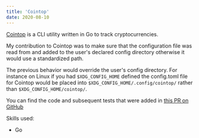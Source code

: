 ```yaml
---
title: 'Cointop'
date: 2020-08-10
---
```


[Cointop](https://github.com/cointop-sh/cointop) is a CLI utility written in Go to track cryptocurrencies.

My contribution to Cointop was to make sure that the configuration file was read from and added to the user's declared
config directory otherwise it would use a standardized path.

The previous behavior would override the user's config directory. For instance on Linux if you had `$XDG_CONFIG_HOME`
defined the config.toml file for Cointop would be placed into `$XDG_CONFIG_HOME/.config/cointop/` rather than
`$XDG_CONFIG_HOME/cointop/`.

You can find the code and subsequent tests that were added in [this PR on GitHub](https://github.com/cointop-sh/cointop/pull/58)

Skills used:

- Go
